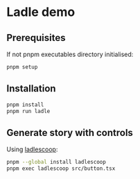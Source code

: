 # Ladle demo

## Prerequisites

If not pnpm executables directory initialised:

```bash
pnpm setup
```

## Installation

```bash
pnpm install
pnpm run ladle
```

## Generate story with controls

Using [ladlescoop](https://github.com/lukifer/ladlescoop):

```bash
pnpm --global install ladlescoop
pnpm exec ladlescoop src/button.tsx
```

